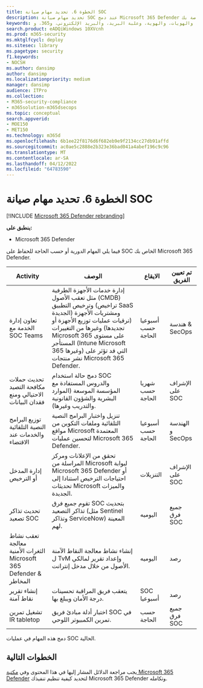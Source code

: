 ```yaml
---
title: الخطوة 6. تحديد مهام صيانة SOC
description: تحديد مهام صيانة SOC عند دمج Microsoft 365 Defender في عمليات الأمان الخاصة بك.
keywords: الحوادث، والتنبيهات، والتحقيق، والارتباط، والهجمات، والأجهزة، والمستخدمين، والهويات، والهوية، وعلبة البريد، والبريد الإلكتروني، و365، وmicrosoft، وm365، والاستجابة للحوادث، والهجمات الإلكترونية، وال secops، وعمليات الأمان، وsoc
search.product: eADQiWindows 10XVcnh
ms.prod: m365-security
ms.mktglfcycl: deploy
ms.sitesec: library
ms.pagetype: security
f1.keywords:
- NOCSH
ms.author: dansimp
author: dansimp
ms.localizationpriority: medium
manager: dansimp
audience: ITPro
ms.collection:
- M365-security-compliance
- m365solution-m365dsecops
ms.topic: conceptual
search.appverid:
- MOE150
- MET150
ms.technology: m365d
ms.openlocfilehash: 6b1ee22f8176d6f682eb9e9f2134cc27db91affd
ms.sourcegitcommit: ac0ae5c2888e2b323e36bad041a4abef196c9c96
ms.translationtype: MT
ms.contentlocale: ar-SA
ms.lasthandoff: 04/12/2022
ms.locfileid: "64783590"
---
```

# <a name="step-6-identify-soc-maintenance-tasks"></a>الخطوة 6. تحديد مهام صيانة SOC

[!INCLUDE [Microsoft 365 Defender rebranding](../includes/microsoft-defender.md)]

**ينطبق على:**
- Microsoft 365 Defender

فيما يلي المهام الدورية أو حسب الحاجة للحفاظ على SOC الخاص بك Microsoft 365 Defender.

|Activity|الوصف|الايقاع|تم تعيين الفريق|
|---|---|---|---|
|تعاون إدارة الخدمة مع SOC Teams|إدارة خدمات الأجهزة الطرفية مثل تعقب الأصول (CMDB) وترخيص التطبيق (تراخيص SaaS الجديدة) ومشتريات الأجهزة (ترقيات عمليات توزيع الأجهزة أو تجديدها) وغيرها من التغييرات Microsoft 365 على مستوى المستأجر (Intune Microsoft 365 وغيرها) التي قد تؤثر على نشر منتجات Microsoft 365 Defender.|أسبوعيا حسب الحاجة|هندسة & SecOps|
|تحديث حملات مكافحة التصيد الاحتيالي ومنع فقدان البيانات|دمج حالة استخدام SOC والدروس المستفادة مع المؤسسة الموسعة (الموارد البشرية والشؤون القانونية والتدريب وغيرها).|شهريا حسب الحاجة|الإشراف على SOC|
|توزيع البرامج النصية التلقائية والخدمات عند الاقتضاء|تنزيل واختبار البرامج النصية التلقائية وملفات التكوين من مواقع Microsoft المعتمدة لتحسين عمليات Microsoft 365 Defender.|أسبوعيا حسب الحاجة|الهندسة و SecOps|
|إدارة المدخل أو الترخيص|تحقق من الإعلانات ومركز المراسلة من Microsoft لبوابة Microsoft 365 Defender أو احتياجات الترخيص استنادا إلى تحديثات Microsoft والميزات الجديدة.|التنزيلات|الإشراف على SOC|
|تحديث تذاكر تصعيد SOC|تقوم جميع فرق SOC بتحديث تذاكر التصعيد (مثل Sentinel وتذاكر ServiceNow) المعينة لهم.|اليوميه|جميع فرق SOC|
|تعقب نشاط معالجة الثغرات الأمنية Microsoft 365 Defender & المخاطر|إنشاء نشاط معالجة النقاط الآمنة ل TvM وإعداد تقرير لمالكي الأصول من خلال مدخل إنترانت.|اليوميه|رصد|
|إنشاء تقرير نقاط آمنة|يتعقب فريق المراقبة تحسينات درجة الأمان ويبلغ بها.|SOC أسبوعيا|رصد|
|تشغيل تمرين IR tabletop|اختبار أدلة مبادئ فريق SOC في تمرين الكمبيوتر اللوحي.|حسب الحاجة|جميع فرق SOC|

دمج هذه المهام في عمليات SOC الحالية.

## <a name="next-steps"></a>الخطوات التالية

يجب مراجعة الدلائل المشار إليها في هذا المحتوى وفي [مكتبة Microsoft 365 Defender](/microsoft-365/security/defender) لتحديد كيفية تنظيم تنفيذك Microsoft 365 Defender وتكامله.

